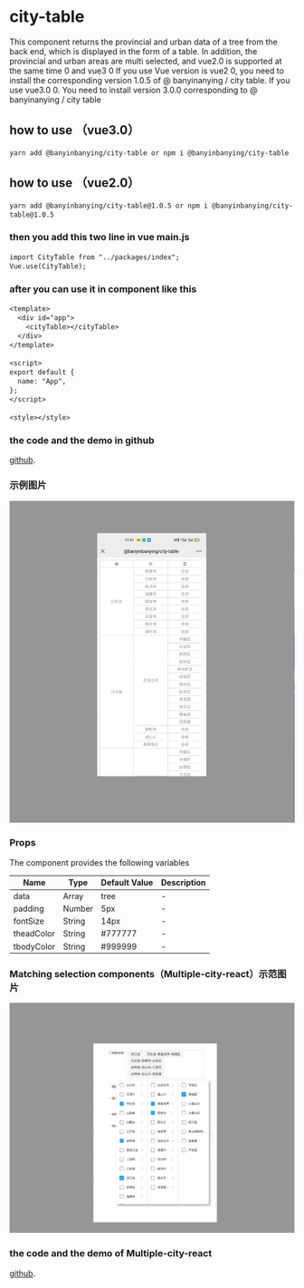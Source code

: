 # city-table

<p>This component returns the provincial and urban data of a tree from the back end, which is displayed in the form of a table. In addition, the provincial and urban areas are multi selected, and vue2.0 is supported at the same time 0 and vue3 0 If you use Vue version is vue2 0, you need to install the corresponding version 1.0.5 of @ banyinanying / city table. If you use vue3.0 0. You need to install version 3.0.0 corresponding to @ banyinanying / city table</p>


## how to use （vue3.0）

```
yarn add @banyinbanying/city-table or npm i @banyinbanying/city-table 
```
## how to use （vue2.0）

```
yarn add @banyinbanying/city-table@1.0.5 or npm i @banyinbanying/city-table@1.0.5
```

### then you add this two line in vue main.js

```
import CityTable from "../packages/index";
Vue.use(CityTable);
```

### after you can use it in component like this

```
<template>
  <div id="app">
    <cityTable></cityTable>
  </div>
</template>

<script>
export default {
  name: "App",
};
</script>

<style></style>

```

### the code and the demo in github

[github](https://github.com/zhaochengxian/cityTable).

### 示例图片

![image](https://github.com/zhaochengxian/cityTable/blob/16250a33d0dec558739b20ebf475d53008e33f93/examples/assets/demo-img.jpeg)

### Props

The component provides the following variables

| Name       | Type   | Default Value | Description |
| ---------- | ------ | ------------- | ----------- |
| data       | Array  | tree          | -           |
| padding    | Number | 5px           | -           |
| fontSize   | String | 14px          | -           |
| theadColor | String | #777777       | -           |
| tbodyColor | String | #999999       | -           |


### Matching selection components（Multiple-city-react）示范图片
![image](https://github.com/zhaochengxian/cityTable/blob/9d0e89436fa72039a5d2d7c1f61b5da8ebc087c5/examples/assets/1.png)

### the code and the demo of Multiple-city-react 

[github](https://github.com/zhaochengxian/multiple-citys-react).

